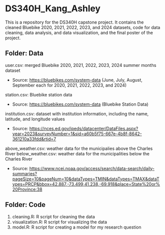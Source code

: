 # DS340H_Kang_Ashley
This is a repository for the DS340H capstone project. 
It contains the cleaned Bluebike 2020, 2021, 2022, 2023, and 2024 datasets, code for data cleaning, data analysis, and data visualization, and the final poster of the project. 

## Folder: Data
user.csv: merged Bluebike 2020, 2021, 2022, 2023, 2024 summer months dataset
- Source: https://bluebikes.com/system-data (June, July, August, September each for 2020, 2021, 2022, 2023, and 2024)

station.csv: Bluebike station data
- Source: https://bluebikes.com/system-data (Bluebike Station Data)

institution.csv: dataset with institution information, including the name, latitude, and longitude values
- Source: https://nces.ed.gov/ipeds/datacenter/DataFiles.aspx?year=2023&surveyNumber=1&sid=a60b5f75-667e-4b8f-8642-361210a33fdd&rtid=7

above_weather.csv: weather data for the municipalies above the Charles River
below_weather.csv: weather data for the municipalities below the Charles River
- Source: https://www.ncei.noaa.gov/access/search/data-search/daily-summaries?pageSize=10&pageNum=10&dataTypes=TMIN&dataTypes=TMAX&dataTypes=PRCP&bbox=42.887,-73.499,41.238,-69.918&place=State%20or%20Province:38

## Folder: Code
1. cleaning.R: R script for cleaning the data
2. visualization.R: R script for visualizing the data
3. model.R: R script for creating a model for my research question


  
